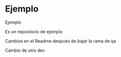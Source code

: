# Ejemplo
Ejemplo

Es un repositorio de ejemplo


Cambios en el Readme después de bajar la rama de qa

Cambio de otro dev
